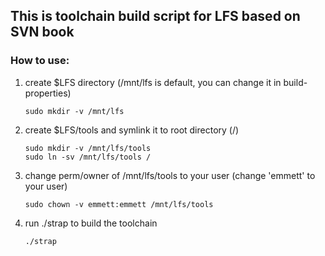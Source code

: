 ## This is toolchain build script for LFS based on SVN book
### How to use:

1. create $LFS directory (/mnt/lfs is default, you can change it in build-properties)

       sudo mkdir -v /mnt/lfs

2. create $LFS/tools and symlink it to root directory (/)

       sudo mkdir -v /mnt/lfs/tools
       sudo ln -sv /mnt/lfs/tools /

3. change perm/owner of /mnt/lfs/tools to your user (change 'emmett' to your user)

       sudo chown -v emmett:emmett /mnt/lfs/tools

4. run ./strap to build the toolchain

       ./strap
